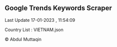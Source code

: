 

## Google Trends Keywords Scraper 
 
Last Update 17-01-2023 , 11:54:09

Country List :
VIETNAM.json



© Abdul Muttaqin 
